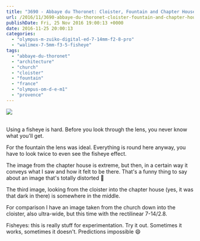 ```yaml
---
title: "3690 - Abbaye du Thoronet: Cloister, Fountain and Chapter House"
url: /2016/11/3690-abbaye-du-thoronet-cloister-fountain-and-chapter-house.html
publishDate: Fri, 25 Nov 2016 19:00:13 +0000
date: 2016-11-25 20:00:13
categories: 
  - "olympus-m-zuiko-digital-ed-7-14mm-f2-8-pro"
  - "walimex-7-5mm-f3-5-fisheye"
tags: 
  - "abbaye-du-thoronet"
  - "architecture"
  - "church"
  - "cloister"
  - "fountain"
  - "france"
  - "olympus-om-d-e-m1"
  - "provence"
---
```

<div class="container">
<div class="center"><a target="_blank" href="https://d25zfm9zpd7gm5.cloudfront.net/1200x1200/2016/20160622_143141_lr.jpg"><img class="webfeedsFeaturedVisual" src="https://d25zfm9zpd7gm5.cloudfront.net/0600x0600/2016/20160622_143141_lr.jpg" /></a></div>
</div>
<br />

Using a fisheye is hard. Before you look through the lens, you never know what you'll get. 

<a target="_blank" href="https://d25zfm9zpd7gm5.cloudfront.net/1200x1200/2016/20160622_143601_lr.jpg"><img style="margin: 0pt 0px 0pt 10px; float: right;" src="https://d25zfm9zpd7gm5.cloudfront.net/0150x0150/2016/20160622_143601_lr.jpg" alt="" border="0" /></a> For the fountain the lens was ideal. Everything is round here anyway, you have to look twice to even see the fisheye effect.

The image from the chapter house is extreme, but then, in a certain way it conveys what I saw and how it felt to be there. That's a funny thing to say about an image that's totally distorted 🙂

<a target="_blank" href="https://d25zfm9zpd7gm5.cloudfront.net/1200x1200/2016/20160622_143249_lr.jpg"><img style="margin: 0pt 10px 0pt 0px; float: left;" src="https://d25zfm9zpd7gm5.cloudfront.net/0150x0150/2016/20160622_143249_lr.jpg" alt="" border="0" /></a> The third image, looking from the cloister into the chapter house (yes, it was that dark in there) is somewhere in the middle.

<a target="_blank" href="https://d25zfm9zpd7gm5.cloudfront.net/1200x1200/2016/20160622_145032_lr.jpg"><img style="margin: 0pt 0px 0pt 10px; float: right;" src="https://d25zfm9zpd7gm5.cloudfront.net/0150x0150/2016/20160622_145032_lr.jpg" alt="" border="0" /></a> For comparison I have an image taken from the church down into the cloister, also ultra-wide, but this time with the rectilinear 7-14/2.8.

Fisheyes: this is really stuff for experimentation. Try it out. Sometimes it works, sometimes it doesn't. Predictions impossible 😄
